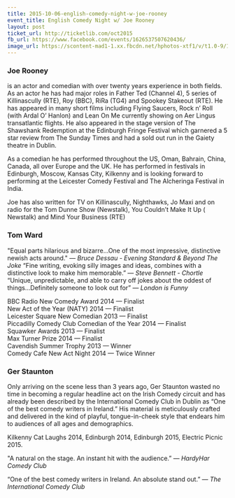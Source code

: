 ```yaml
---
title: 2015-10-06-english-comedy-night-w-joe-rooney
event_title: English Comedy Night w/ Joe Rooney
layout: post
ticket_url: http://ticketlib.com/oct2015
fb_url: https://www.facebook.com/events/1626537507620436/
image_url: https://scontent-mad1-1.xx.fbcdn.net/hphotos-xtf1/v/t1.0-9/11873513_965042666892126_6163959071532198983_n.jpg?oh=41b90bc6301966dd046d64cacc5305e5&oe=566D6426
---
```


### Joe Rooney
is an actor and comedian with over twenty years experience in both fields. As an actor he has had major roles in Father Ted (Channel 4), 5 series of Killinascully (RTE), Roy (BBC), RiRa (TG4) and Spookey Stakeout (RTE). He has appeared in many short films including Flying Saucers, Rock n’ Roll (with Ardal O’ Hanlon) and Lean On Me currently showing on Aer Lingus transatlantic flights. He also appeared in the stage version of The Shawshank Redemption at the Edinburgh Fringe Festival which garnered a 5 star review from The Sunday Times and had a sold out run in the Gaiety theatre in Dublin.

As a comedian he has performed throughout the US, Oman, Bahrain, China, Canada, all over Europe and the UK. He has performed in festivals in Edinburgh, Moscow, Kansas City, Kilkenny and is looking forward to performing at the Leicester Comedy Festival and The Alcheringa Festival in India.

Joe has also written for TV on Killinascully, Nighthawks, Jo Maxi and on radio for the Tom Dunne Show (Newstalk), You Couldn’t Make It Up ( Newstalk) and Mind Your Business (RTE)

### Tom Ward
"Equal parts hilarious and bizarre…One of the most impressive, distinctive newish acts around." &mdash; *Bruce Dessau - Evening Standard & Beyond The Joke*
“Fine writing, evoking silly images and ideas, combines with a distinctive look to make him memorable.” &mdash; *Steve Bennett - Chortle*
“Unique, unpredictable, and able to carry off jokes about the oddest of things…Definitely someone to look out for” &mdash; *London is Funny*

BBC Radio New Comedy Award 2014 &mdash; Finalist  
New Act of the Year (NATY) 2014 &mdash; Finalist  
Leicester Square New Comedian 2013 &mdash; Finalist  
Piccadilly Comedy Club Comedian of the Year 2014 &mdash; Finalist  
Squawker Awards 2013 &mdash; Finalist  
Max Turner Prize 2014 &mdash; Finalist  
Cavendish Summer Trophy 2013 &mdash; Winner  
Comedy Cafe New Act Night 2014 &mdash; Twice Winner  

### Ger Staunton
Only arriving on the scene less than 3 years ago, Ger Staunton wasted no time in becoming a regular headline act on the Irish Comedy circuit and has already been described by the International Comedy Club in Dublin as “One of the best comedy writers in Ireland.” His material is meticulously crafted and delivered in the kind of playful, tongue-in-cheek style that endears him to audiences of all ages and demographics.

Kilkenny Cat Laughs 2014, Edinburgh 2014, Edinburgh 2015, Electric Picnic 2015.

"A natural on the stage. An instant hit with the audience.” &mdash; *HardyHar Comedy Club*

“One of the best comedy writers in Ireland. An absolute stand out.” &mdash; *The International Comedy Club*